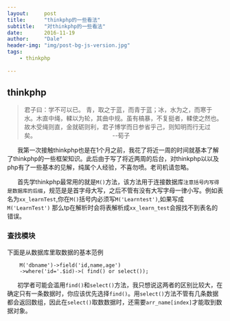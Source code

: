 ```yaml
---
layout:     post
title:      "thinkphp的一些看法"
subtitle:   "对thinkphp的一些看法"
date:       2016-11-19
author:     "Dale"
header-img: "img/post-bg-js-version.jpg"
tags:
    - thinkphp
  
---
```

## thinkphp
> 君子曰：学不可以已。
青，取之于蓝，而青于蓝；冰，水为之，而寒于水。木直中绳，輮以为轮，其曲中规。虽有槁暴，不复挺者，輮使之然也。故木受绳则直，金就砺则利，君子博学而日参省乎己，则知明而行无过矣。&#160;&#160; &#160; &#160; &#160;&#160; &#160; &#160; &#160;&#160; &#160; &#160; &#160;&#160; &#160; &#160; &#160;&#160; &#160; &#160; &#160;&#160; &#160; &#160; &#160;&#160;        --荀子

&#160;&#160; &#160; &#160;我第一次接触thinkphp也是在1个月之前，我花了将近一周的时间就基本了解了thinkphp的一些框架知识。此后由于写了将近两周的后台，对thinkphp以以及php有了一些基本的见解，纯属个人经验，不喜勿喷。老司机请忽略。


&#160;&#160; &#160; &#160;首先学thinkphp最常用的就是`M()`方法，该方法用于连接数据库`注意括号内写得是数据库的后缀`，规范是是首字母大写，之后不管有没有大写字母一律小写。例如表名为`xx_learnTest`,你在`M()`括号内必须写`M('Learntest')`,如果写成`M('LearnTest')` 那么tp在解析时会将表解析成`xx_learn_test`会报找不到表名的错误。

### 查找模块

下面是从数据库里取数据的基本范例

		M('dbname')->field('id,name,age')
		->where('id='.$id)->( find() or select());

&#160;&#160; &#160; &#160;初学者可能会滥用`find()`和`select()`方法，我只想说这两者的区别比较大，在确定只有一条数据时，你应该优先选择`find()`。用`select()`方法不管有几条数据都会返回数组，因此在`select()`取数数据时，还需要`arr_name[index]`才能取到数据对象。








	
 
